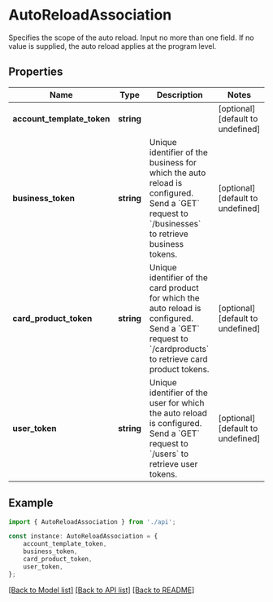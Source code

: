 # AutoReloadAssociation

Specifies the scope of the auto reload.  Input no more than one field. If no value is supplied, the auto reload applies at the program level.

## Properties

Name | Type | Description | Notes
------------ | ------------- | ------------- | -------------
**account_template_token** | **string** |  | [optional] [default to undefined]
**business_token** | **string** | Unique identifier of the business for which the auto reload is configured.  Send a &#x60;GET&#x60; request to &#x60;/businesses&#x60; to retrieve business tokens. | [optional] [default to undefined]
**card_product_token** | **string** | Unique identifier of the card product for which the auto reload is configured.  Send a &#x60;GET&#x60; request to &#x60;/cardproducts&#x60; to retrieve card product tokens. | [optional] [default to undefined]
**user_token** | **string** | Unique identifier of the user for which the auto reload is configured.  Send a &#x60;GET&#x60; request to &#x60;/users&#x60; to retrieve user tokens. | [optional] [default to undefined]

## Example

```typescript
import { AutoReloadAssociation } from './api';

const instance: AutoReloadAssociation = {
    account_template_token,
    business_token,
    card_product_token,
    user_token,
};
```

[[Back to Model list]](../README.md#documentation-for-models) [[Back to API list]](../README.md#documentation-for-api-endpoints) [[Back to README]](../README.md)
